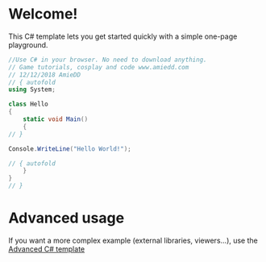 # Welcome!

This C# template lets you get started quickly with a simple one-page playground.

```C# runnable
//Use C# in your browser. No need to download anything.
// Game tutorials, cosplay and code www.amiedd.com
// 12/12/2018 AmieDD
// { autofold
using System;

class Hello 
{
    static void Main() 
    {
// }

Console.WriteLine("Hello World!");

// { autofold
    }
}
// }
```

# Advanced usage

If you want a more complex example (external libraries, viewers...), use the [Advanced C# template](https://tech.io/select-repo/386)
